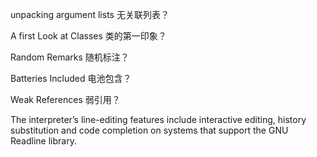 unpacking argument lists  无关联列表？

A first Look at Classes   类的第一印象？

Random Remarks    随机标注？

Batteries Included    电池包含？

Weak References       弱引用？


The interpreter’s line-editing features include interactive editing, history substitution and code completion on systems that support the GNU Readline library.
